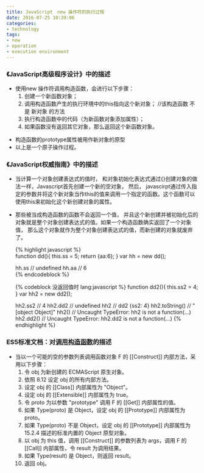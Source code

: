 ```yaml
---
title: JavaScript　new 操作符的执行过程
date: 2016-07-25 10:39:06
categories:
- technology
tags:
- new
- operation
- execution environment
---
```


### 《JavaScript高级程序设计》中的描述

- 使用new 操作符调用构造函数，会进行以下步骤：
    1. 创建一个新函数对象；
    2. 调用构造函数产生的执行环境中的this指向这个新对象；  //该构造函数 不是 新对象 的方法
    3. 执行构造函数中的代码（为新函数对象添加属性）；
    4. 如果函数没有返回其它对象，那么返回这个新函数对象。
<!-- more -->
- 构造函数的prototype属性被用作新对象的原型
- 以上是一个原子操作过程。


### 《JavaScript权威指南》中的描述

- 当计算一个对象创建表达式的值时， 和对象初始化表达式通过{}创建对象的做法一样，Javascript首先创建一个新的空对象， 然后， javascirpt通过传入指定的参数并将这个新对象当作this的值来调用一个指定的函数。这个函数可以使用this来初始化这个新创建对象的属性。
  
- 那些被当成构造函数的函数不会返回一个值， 并且这个新创建并被初始化后的对象就是整个对象创建表达式的值。如果一个构造函数确实返回了一个对象值， 那么这个对象就作为整个对象创建表达式的值，而新创建的对象就废弃了。

    {% highlight javascript %}    
    function dd(){ this.ss = 5; return {aa:6}; }
    var hh = new dd();
    
    hh.ss   // undefined
    hh.aa   // 6    
    {% endcodeblock %}

    {% codeblock 没返回值时 lang:javascript %}
    function dd2(){ this.ss2 = 4; }
    var hh2 = new dd2();
    
    hh2.ss2   // 4
    hh2.dd2   // undefined
    hh2       // dd2 {ss2: 4}
    hh2.toString()   // "[object Object]"
    hh2()     // Uncaught TypeError: hh2 is not a function(…)
    hh2.dd2()  // Uncaught TypeError: hh2.dd2 is not a function(…)
    {% endhighlight %}

### ES5标准文档：对[调用构造函数](https://www.w3.org/html/ig/zh/wiki/ES5/functions#FunctionDeclaration)的描述

- 当以一个可能的空的参数列表调用函数对象 F 的 [[Construct]] 内部方法，采用以下步骤：
    1. 令 obj 为新创建的 ECMAScript 原生对象。
    2. 依照 8.12 设定 obj 的所有内部方法。
    3. 设定 obj 的 [[Class]] 内部属性为 "Object"。
    4. 设定 obj 的 [[Extensible]] 内部属性为 true。
    5. 令 proto 为以参数 "prototype" 调用 F 的 [[Get]] 内部属性的值。
    6. 如果 Type(proto) 是 Object，设定 obj 的 [[Prototype]] 内部属性为 proto。
    7. 如果 Type(proto) 不是 Object，设定 obj 的 [[Prototype]] 内部属性为 15.2.4 描述的标准内置的 Object 原型对象。
    8. 以 obj 为 this 值，调用 [[Construct]] 的参数列表为 args，调用 F 的 [[Call]] 内部属性，令 result 为调用结果。
    9. 如果 Type(result) 是 Object，则返回 result。
    10. 返回 obj。

